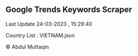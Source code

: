 

## Google Trends Keywords Scraper 
 
Last Update 24-03-2023 , 15:29:40

Country List :
VIETNAM.json



© Abdul Muttaqin 
